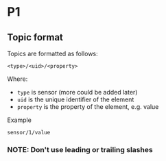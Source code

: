 # P1

## Topic format
Topics are formatted as follows:
```
<type>/<uid>/<property>
```
Where:
* `type` is sensor (more could be added later)
* `uid` is the unique identifier of the element
* `property` is the property of the element, e.g. value

Example
```
sensor/1/value
```

### NOTE: Don't use leading or trailing slashes